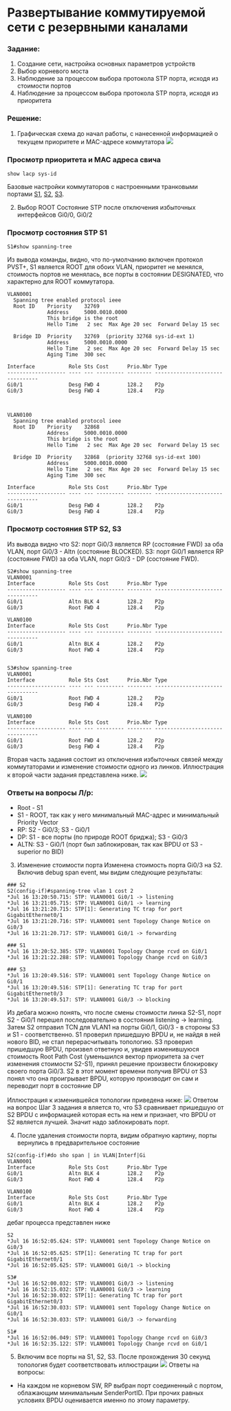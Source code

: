 # Развертывание коммутируемой сети с резервными каналами

###  Задание:
1. Создание сети, настройка основных параметров устройств
2. Выбор корневого моста
3. Наблюдение за процессом выбора протокола STP порта, исходя из стоимости портов
4. Наблюдение за процессом выбора протокола STP порта, исходя из приоритета

###  Решение:
1. Графическая схема до начал работы, с нанесенной информацией о текущем приоритете и MAC-адресе коммутатора
![](STP.jpg)
### Просмотр приоритета и MAC адреса свича
```
show lacp sys-id 
```
Базовые настройки коммутаторов c настроенными транковыми портами [S1](config/S1), [S2](config/S2), [S3](config/S3).

2. Выбор ROOT 
Состояние STP после отключения избыточных интерфейсов Gi0/0, Gi0/2
### Просмотр состояния STP S1
```
S1#show spanning-tree
```
Из вывода команды, видно, что по-умолчанию включен протокол PVST+, S1 является ROOT для обоих VLAN, приоритет не менялся, стоимость портов не менялась, все порты в состоянии DESIGNATED, что характерно для ROOT коммутатора. 
```
VLAN0001
  Spanning tree enabled protocol ieee
  Root ID    Priority    32769
             Address     5000.0010.0000
             This bridge is the root
             Hello Time   2 sec  Max Age 20 sec  Forward Delay 15 sec

  Bridge ID  Priority    32769  (priority 32768 sys-id-ext 1)
             Address     5000.0010.0000
             Hello Time   2 sec  Max Age 20 sec  Forward Delay 15 sec
             Aging Time  300 sec

Interface           Role Sts Cost      Prio.Nbr Type
------------------- ---- --- --------- -------- --------------------------------
Gi0/1               Desg FWD 4         128.2    P2p 
Gi0/3               Desg FWD 4         128.4    P2p 


          
VLAN0100
  Spanning tree enabled protocol ieee
  Root ID    Priority    32868
             Address     5000.0010.0000
             This bridge is the root
             Hello Time   2 sec  Max Age 20 sec  Forward Delay 15 sec

  Bridge ID  Priority    32868  (priority 32768 sys-id-ext 100)
             Address     5000.0010.0000
             Hello Time   2 sec  Max Age 20 sec  Forward Delay 15 sec
             Aging Time  300 sec

Interface           Role Sts Cost      Prio.Nbr Type
------------------- ---- --- --------- -------- --------------------------------
Gi0/1               Desg FWD 4         128.2    P2p 
Gi0/3               Desg FWD 4         128.4    P2p 
```
### Просмотр состояния STP S2, S3
Из вывода видно что 
S2: порт Gi0/3 является RP (состояние FWD) за оба VLAN, порт Gi0/3 - Altn (состояние BLOCKED).
S3: порт Gi0/1 является RP (состояние FWD) за оба VLAN, порт Gi0/3 - DP (состояние FWD).

```
S2#show spanning-tree
VLAN0001
Interface           Role Sts Cost      Prio.Nbr Type
------------------- ---- --- --------- -------- --------------------------------
Gi0/1               Altn BLK 4         128.2    P2p 
Gi0/3               Root FWD 4         128.4    P2p 
          
VLAN0100
Interface           Role Sts Cost      Prio.Nbr Type
------------------- ---- --- --------- -------- --------------------------------
Gi0/1               Altn BLK 4         128.2    P2p 
Gi0/3               Root FWD 4         128.4    P2p 


S3#show spanning-tree 
VLAN0001
Interface           Role Sts Cost      Prio.Nbr Type
------------------- ---- --- --------- -------- --------------------------------
Gi0/1               Root FWD 4         128.2    P2p 
Gi0/3               Desg FWD 4         128.4    P2p 
          
VLAN0100
Interface           Role Sts Cost      Prio.Nbr Type
------------------- ---- --- --------- -------- --------------------------------
Gi0/1               Root FWD 4         128.2    P2p 
Gi0/3               Desg FWD 4         128.4    P2p 

```
Вторая часть задания состоит из отключения избыточных связей между коммутаторами и изменение стоимости одного из линков. Иллюстрация к второй части задания представлена ниже. 
![](STP2.jpg)

### Ответы на вопросы Л/р:
- Root - S1
- S1 - ROOT, так как у него минимальный MAC-адрес и минимальный Priority Vector
- RP: S2 - Gi0/3; S3 - Gi0/1
- DP: S1 - все порты (по природе ROOT бриджа); S3 - Gi0/3
- ALTN: S3 - Gi0/1 (порт был заблокирован, так как BPDU от S3 - superior по BID)

3. Изменение стоимости порта
Изменена стоимость порта Gi0/3 на S2. Включив debug span event, мы видим следующие результаты:
```
### S2
S2(config-if)#spanning-tree vlan 1 cost 2   
*Jul 16 13:20:50.715: STP: VLAN0001 Gi0/1 -> listening
*Jul 16 13:21:05.715: STP: VLAN0001 Gi0/1 -> learning
*Jul 16 13:21:20.715: STP[1]: Generating TC trap for port GigabitEthernet0/1
*Jul 16 13:21:20.716: STP: VLAN0001 sent Topology Change Notice on Gi0/3
*Jul 16 13:21:20.717: STP: VLAN0001 Gi0/1 -> forwarding

### S1
*Jul 16 13:20:52.385: STP: VLAN0001 Topology Change rcvd on Gi0/1
*Jul 16 13:21:22.288: STP: VLAN0001 Topology Change rcvd on Gi0/3

### S3
*Jul 16 13:20:49.516: STP: VLAN0001 sent Topology Change Notice on Gi0/1
*Jul 16 13:20:49.516: STP[1]: Generating TC trap for port GigabitEthernet0/3
*Jul 16 13:20:49.517: STP: VLAN0001 Gi0/3 -> blocking
```
Из дебага можно понять, что после смены стоимости линка S2-S1, порт S2 - Gi0/1 перешел последовательно в состояния listening -> learning. Затем S2 отправил TCN для VLAN1 на порты Gi0/1, Gi0/3 - в стороны S3 и S1 - соответственно.
S1 проверил пришедшую BPDU и, не найдя в ней нового BID, не стал перерасчитывать топологию.
S3 проверил пришедшую BPDU, произвел ответную и, увидев изменившуюся стоимость Root Path Cost (уменьшился вектор приоритета за счет изменения стоимости S2-S1), принял решение произвести блокировку своего порта Gi0/3.
S2 в этот момент времени получив BPDU от S3 понял что она проигрывает BPDU, которую производит он сам и переводит порт в состояние DP

Иллюстрация к изменившейся топологии приведена ниже:
![](STP3.jpg)
Ответом на вопрос Шаг 3 задания я вляется то, что S3 сравнивает пришедшую от S2 BPDU с информацией которая есть на нем и признает, что BPDU от S2 является лучшей. Значит надо заблокировать порт.

4. После удаления стоимости порта, видим обратную картину, порты вернулись в предварительное состояние
```
S2(config-if)#do sho span | in VLAN|Interf|Gi
VLAN0001
Interface           Role Sts Cost      Prio.Nbr Type
Gi0/1               Altn BLK 4         128.2    P2p 
Gi0/3               Root FWD 4         128.4    P2p 

VLAN0100
Interface           Role Sts Cost      Prio.Nbr Type
Gi0/1               Altn BLK 4         128.2    P2p 
Gi0/3               Root FWD 4         128.4    P2p 
```
дебаг процесса представлен ниже
```
S2
*Jul 16 16:52:05.624: STP: VLAN0001 sent Topology Change Notice on Gi0/3
*Jul 16 16:52:05.625: STP[1]: Generating TC trap for port GigabitEthernet0/1
*Jul 16 16:52:05.625: STP: VLAN0001 Gi0/1 -> blocking

S3#
*Jul 16 16:52:00.032: STP: VLAN0001 Gi0/3 -> listening
*Jul 16 16:52:15.032: STP: VLAN0001 Gi0/3 -> learning
*Jul 16 16:52:30.032: STP[1]: Generating TC trap for port GigabitEthernet0/3
*Jul 16 16:52:30.033: STP: VLAN0001 sent Topology Change Notice on Gi0/1
*Jul 16 16:52:30.033: STP: VLAN0001 Gi0/3 -> forwarding

S1#
*Jul 16 16:52:06.049: STP: VLAN0001 Topology Change rcvd on Gi0/3
*Jul 16 16:52:35.122: STP: VLAN0001 Topology Change rcvd on Gi0/1
```

5. Включим все порты на S1, S2, S3. После прохождения 30 секунд топология будет соответствовать иллюстрации
![](STP4.jpg)
Ответы на вопросы:
- На каждом не корневом SW, RP выбран порт соединенный с портом, облажающим минимальным SenderPortID. При прочих равных условиях BPDU оценивается именно по этому параметру.
